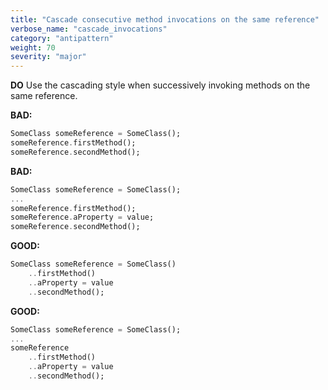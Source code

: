 ```yaml
---
title: "Cascade consecutive method invocations on the same reference"
verbose_name: "cascade_invocations"
category: "antipattern"
weight: 70
severity: "major"
---
```

**DO** Use the cascading style when successively invoking methods on the same
reference.

**BAD:**
```dart
SomeClass someReference = SomeClass();
someReference.firstMethod();
someReference.secondMethod();
```

**BAD:**
```dart
SomeClass someReference = SomeClass();
...
someReference.firstMethod();
someReference.aProperty = value;
someReference.secondMethod();
```

**GOOD:**
```dart
SomeClass someReference = SomeClass()
    ..firstMethod()
    ..aProperty = value
    ..secondMethod();
```

**GOOD:**
```dart
SomeClass someReference = SomeClass();
...
someReference
    ..firstMethod()
    ..aProperty = value
    ..secondMethod();
```


